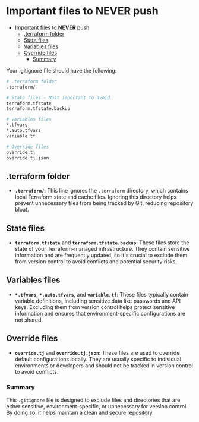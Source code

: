 
# Important files to **NEVER** push

- [Important files to **NEVER** push](#important-files-to-never-push)
  - [.terraform folder](#terraform-folder)
  - [State files](#state-files)
  - [Variables files](#variables-files)
  - [Override files](#override-files)
    - [Summary](#summary)

Your .gitignore file should have the following:

```bash
# .terraform folder
.terraform/

# State files - Most important to avoid
terraform.tfstate
terraform.tfstate.backup

# Variables files
*.tfvars
*.auto.tfvars
variable.tf

# Override files
override.tj
override.tj.json

```

## .terraform folder

- **`.terraform/`**: This line ignores the `.terraform` directory, which contains local Terraform state and cache files. Ignoring this directory helps prevent unnecessary files from being tracked by Git, reducing repository bloat.

## State files

- **`terraform.tfstate`** and **`terraform.tfstate.backup`**: These files store the state of your Terraform-managed infrastructure. They contain sensitive information and are frequently updated, so it's crucial to exclude them from version control to avoid conflicts and potential security risks.

## Variables files

- **`*.tfvars`**, **`*.auto.tfvars`**, and **`variable.tf`**: These files typically contain variable definitions, including sensitive data like passwords and API keys. Excluding them from version control helps protect sensitive information and ensures that environment-specific configurations are not shared.

## Override files

- **`override.tj`** and **`override.tj.json`**: These files are used to override default configurations locally. They are usually specific to individual environments or developers and should not be tracked in version control to avoid conflicts.

### Summary

This `.gitignore` file is designed to exclude files and directories that are either sensitive, environment-specific, or unnecessary for version control. By doing so, it helps maintain a clean and secure repository.

